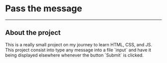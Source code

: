 <h1>Pass the message</h1>

<hr>

<h2>About the project</h2>

<p>
    This is a really small project on my journey to learn HTML, CSS, and JS. 
    This project consist into type any message into a file `input` and have it being displayed elsewhere whenever the button `Submit` is clicked.
</p>